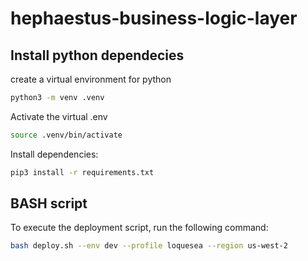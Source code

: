# hephaestus-business-logic-layer

## Install python dependecies

create a virtual environment for python

```bash
python3 -m venv .venv
```

Activate the virtual .env

```bash
source .venv/bin/activate
```

Install dependencies:

```bash
pip3 install -r requirements.txt
```

## BASH script


To execute the deployment script, run the following command:

```bash
bash deploy.sh --env dev --profile loquesea --region us-west-2
```